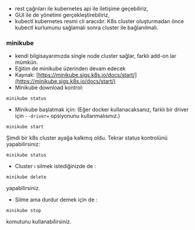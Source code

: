 * rest çağrıları ile kubernetes api ile iletişime geçebiliriz,
* GUI ile de yönetimi gerçekleştirebiliriz,
* kubectl kubernetes resmi cli aracıdır. K8s cluster oluşturmadan önce kubectl kurlumunu sağlamalı sonra cluster ile bağlanılmalı.

### minikube

* kendi bilgisayarımızda single node cluster sağlar, farklı add-on lar mümkün.
* Eğitim de minikube üzerinden devam edecek
* Kaynak: [https://minikube.sigs.k8s.io/docs/start/](https://minikube.sigs.k8s.io/docs/start/)
* Minikube download kontrol: 
```
minikube status
```
* Minikube başlatmak için: (Eğer docker kullanacaksanız, farklı bir driver için `--driver=` opsiyonunu kullanmalısınız.)
```
minikube start
```

Şimdi bir k8s cluster ayağa kalkmış oldu. Tekrar status kontrolünü yapabilirsiniz:

```
minikube status
```

* Cluster ı silmek istediğinizde de :

```
minikube delete
```

yapabilirsiniz.

* Silme ama durdur demek için de :
```
minikube stop
```
komutunu kullanabilirsiniz.

